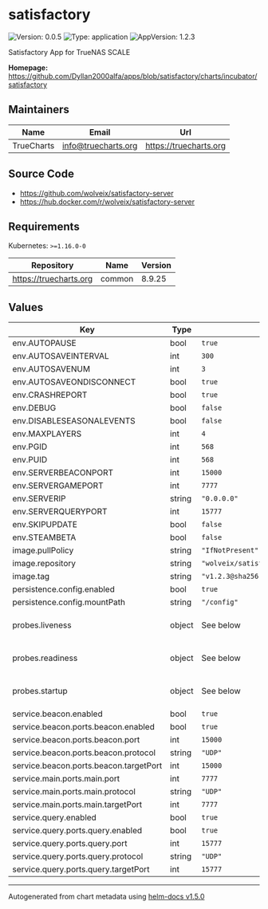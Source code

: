 # satisfactory

![Version: 0.0.5](https://img.shields.io/badge/Version-0.0.5-informational?style=flat-square) ![Type: application](https://img.shields.io/badge/Type-application-informational?style=flat-square) ![AppVersion: 1.2.3](https://img.shields.io/badge/AppVersion-1.2.3-informational?style=flat-square)

Satisfactory App for TrueNAS SCALE

**Homepage:** <https://github.com/Dyllan2000alfa/apps/blob/satisfactory/charts/incubator/satisfactory>

## Maintainers

| Name | Email | Url |
| ---- | ------ | --- |
| TrueCharts | info@truecharts.org | https://truecharts.org |

## Source Code

* <https://github.com/wolveix/satisfactory-server>
* <https://hub.docker.com/r/wolveix/satisfactory-server>

## Requirements

Kubernetes: `>=1.16.0-0`

| Repository | Name | Version |
|------------|------|---------|
| https://truecharts.org | common | 8.9.25 |

## Values

| Key | Type | Default | Description |
|-----|------|---------|-------------|
| env.AUTOPAUSE | bool | `true` |  |
| env.AUTOSAVEINTERVAL | int | `300` |  |
| env.AUTOSAVENUM | int | `3` |  |
| env.AUTOSAVEONDISCONNECT | bool | `true` |  |
| env.CRASHREPORT | bool | `true` |  |
| env.DEBUG | bool | `false` |  |
| env.DISABLESEASONALEVENTS | bool | `false` |  |
| env.MAXPLAYERS | int | `4` |  |
| env.PGID | int | `568` |  |
| env.PUID | int | `568` |  |
| env.SERVERBEACONPORT | int | `15000` |  |
| env.SERVERGAMEPORT | int | `7777` |  |
| env.SERVERIP | string | `"0.0.0.0"` |  |
| env.SERVERQUERYPORT | int | `15777` |  |
| env.SKIPUPDATE | bool | `false` |  |
| env.STEAMBETA | bool | `false` |  |
| image.pullPolicy | string | `"IfNotPresent"` |  |
| image.repository | string | `"wolveix/satisfactory-server"` |  |
| image.tag | string | `"v1.2.3@sha256:5860dbac9fc8cb2e6010b69e60e633d06e25e2a0152f8858a8f23acda7c3c719"` |  |
| persistence.config.enabled | bool | `true` |  |
| persistence.config.mountPath | string | `"/config"` |  |
| probes.liveness | object | See below | Liveness probe configuration |
| probes.readiness | object | See below | Redainess probe configuration |
| probes.startup | object | See below | Startup probe configuration |
| service.beacon.enabled | bool | `true` |  |
| service.beacon.ports.beacon.enabled | bool | `true` |  |
| service.beacon.ports.beacon.port | int | `15000` |  |
| service.beacon.ports.beacon.protocol | string | `"UDP"` |  |
| service.beacon.ports.beacon.targetPort | int | `15000` |  |
| service.main.ports.main.port | int | `7777` |  |
| service.main.ports.main.protocol | string | `"UDP"` |  |
| service.main.ports.main.targetPort | int | `7777` |  |
| service.query.enabled | bool | `true` |  |
| service.query.ports.query.enabled | bool | `true` |  |
| service.query.ports.query.port | int | `15777` |  |
| service.query.ports.query.protocol | string | `"UDP"` |  |
| service.query.ports.query.targetPort | int | `15777` |  |

----------------------------------------------
Autogenerated from chart metadata using [helm-docs v1.5.0](https://github.com/norwoodj/helm-docs/releases/v1.5.0)
